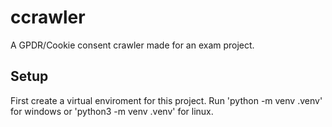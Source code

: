 # ccrawler
A GPDR/Cookie consent crawler made for an exam project.

## Setup
First create a virtual enviroment for this project.
Run 'python -m venv .venv' for windows or 'python3 -m venv .venv' for linux.